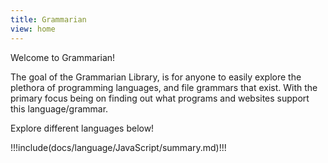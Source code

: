 ```yaml
---
title: Grammarian
view: home
---
```


Welcome to Grammarian!

The goal of the Grammarian Library, is for anyone to easily explore the plethora of programming languages, and file grammars that exist.
With the primary focus being on finding out what programs and websites support this language/grammar.

Explore different languages below!

!!!include(docs/language/JavaScript/summary.md)!!!
